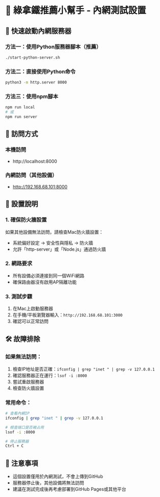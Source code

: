 # 🥬 綠拿鐵推薦小幫手 - 內網測試設置

## 🚀 快速啟動內網服務器

### 方法一：使用Python服務器腳本（推薦）
```bash
./start-python-server.sh
```

### 方法二：直接使用Python命令
```bash
python3 -m http.server 8000
```

### 方法三：使用npm腳本
```bash
npm run local
# 或
npm run server
```

## 📱 訪問方式

### 本機訪問
- http://localhost:8000

### 內網訪問（其他設備）
- http://192.168.68.101:8000

## 🔧 設置說明

### 1. 確保防火牆設置
如果其他設備無法訪問，請檢查Mac防火牆設置：
- 系統偏好設定 → 安全性與隱私 → 防火牆
- 允許「http-server」或「Node.js」通過防火牆

### 2. 網路要求
- 所有設備必須連接到同一個WiFi網路
- 確保路由器沒有啟用AP隔離功能

### 3. 測試步驟
1. 在Mac上啟動服務器
2. 在手機/平板瀏覽器輸入：`http://192.168.68.101:3000`
3. 確認可以正常訪問

## 🛠️ 故障排除

### 如果無法訪問：
1. 檢查IP地址是否正確：`ifconfig | grep "inet " | grep -v 127.0.0.1`
2. 確認服務器正在運行：`lsof -i :8000`
3. 嘗試重啟服務器
4. 檢查防火牆設置

### 常用命令：
```bash
# 查看內網IP
ifconfig | grep "inet " | grep -v 127.0.0.1

# 檢查端口是否被占用
lsof -i :8000

# 停止服務器
Ctrl + C
```

## 📝 注意事項

- 這個設置僅用於內網測試，不會上傳到GitHub
- 服務器停止後，其他設備將無法訪問
- 建議在測試完成後再考慮部署到GitHub Pages或其他平台
